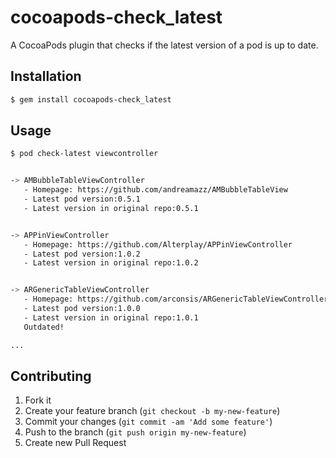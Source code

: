 # cocoapods-check_latest

A CocoaPods plugin that checks if the latest version of a pod is up to date.

## Installation

```bash
$ gem install cocoapods-check_latest
```

## Usage

```bash
$ pod check-latest viewcontroller


-> AMBubbleTableViewController
   - Homepage: https://github.com/andreamazz/AMBubbleTableView
   - Latest pod version:0.5.1
   - Latest version in original repo:0.5.1


-> APPinViewController
   - Homepage: https://github.com/Alterplay/APPinViewController
   - Latest pod version:1.0.2
   - Latest version in original repo:1.0.2


-> ARGenericTableViewController
   - Homepage: https://github.com/arconsis/ARGenericTableViewController
   - Latest pod version:1.0.0
   - Latest version in original repo:1.0.1
   Outdated!

...
```

## Contributing

1. Fork it
2. Create your feature branch (`git checkout -b my-new-feature`)
3. Commit your changes (`git commit -am 'Add some feature'`)
4. Push to the branch (`git push origin my-new-feature`)
5. Create new Pull Request
